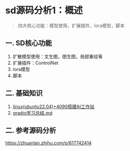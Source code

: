# sd源码分析1：概述
>四大核心功能：模型使用，扩展插件，lora模型，脚本

## 一. SD核心功能
1. 扩散模型使用：文生图，图生图，局部重绘等
2. 扩展插件：ControlNet
3. lora模型
4. 脚本


## 二. 基础知识
1. [linux(ubuntu22.04)+4090搭建AI工作站](linux搭建环境.md)
2. [gradio学习总结.md](gradio学习总结.md)

## 二. 参考源码分析
https://zhuanlan.zhihu.com/p/617742414
